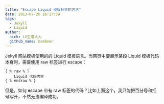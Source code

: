 ```yaml
---
title: "Escape Liquid 模板标签的方法"
date: 2013-07-26 16:17:59
tags:
  - Jekyll
  - Liquid
author:
  nick: LV主唱大人
  github_name: mamboer
---
```


Jekyll 网站模板使用的的 Liquid 模板语言。当网页中要展示某段 Liquid 模板代码本身时，需要使用 raw 标签进行 escape：

	{ % raw % }
		Liquid 代码内容
	{ % endraw % }

但是，如何 escape 带有 raw 标签的代码？比如上面这个，我只能把百分号和括号写开，不然无法编译成功。
